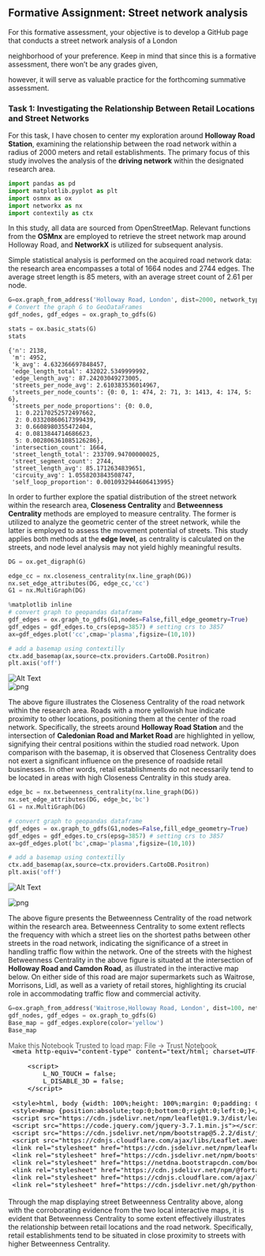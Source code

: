 Formative Assignment: Street network analysis
-------------------------------
For this formative assessment, your objective is to develop a GitHub page that conducts a street network analysis of a London

neighborhood of your preference. Keep in mind that since this is a formative assessment, there won’t be any grades given,

however, it will serve as valuable practice for the forthcoming summative assessment.

### Task 1: Investigating the Relationship Between Retail Locations and Street Networks

For this task, I have chosen to center my exploration around **Holloway Road Station**, examining the relationship between the road network within a radius of 2000 meters and retail establishments. The primary focus of this study involves the analysis of the **driving network** within the designated research area.


```python
import pandas as pd
import matplotlib.pyplot as plt
import osmnx as ox
import networkx as nx
import contextily as ctx
```

In this study, all data are sourced from OpenStreetMap. Relevant functions from the **OSMnx** are employed to retrieve the street network map around Holloway Road, and **NetworkX** is utilized for subsequent analysis.

Simple statistical analysis is performed on the acquired road network data: the research area encompasses a total of 1664 nodes and 2744 edges. The average street length is 85 meters, with an average street count of 2.61 per node.


```python
G=ox.graph_from_address('Holloway Road, London', dist=2000, network_type='drive')
# Convert the graph G to GeoDataFrames
gdf_nodes, gdf_edges = ox.graph_to_gdfs(G)

stats = ox.basic_stats(G)
stats
```




    {'n': 2138,
     'm': 4952,
     'k_avg': 4.632366697848457,
     'edge_length_total': 432022.5349999992,
     'edge_length_avg': 87.24203049273005,
     'streets_per_node_avg': 2.610383536014967,
     'streets_per_node_counts': {0: 0, 1: 474, 2: 71, 3: 1413, 4: 174, 5: 6},
     'streets_per_node_proportions': {0: 0.0,
      1: 0.22170252572497662,
      2: 0.03320860617399439,
      3: 0.6608980355472404,
      4: 0.0813844714686623,
      5: 0.002806361085126286},
     'intersection_count': 1664,
     'street_length_total': 233709.94700000025,
     'street_segment_count': 2744,
     'street_length_avg': 85.1712634839651,
     'circuity_avg': 1.0558203843508747,
     'self_loop_proportion': 0.0010932944606413995}



In order to further explore the spatial distribution of the street network within the research area, **Closeness Centrality** and **Betweenness Centrality** methods are employed to measure centrality. The former is utilized to analyze the geometric center of the street network, while the latter is employed to assess the movement potential of streets. This study applies both methods at the **edge level**, as centrality is calculated on the streets, and node level analysis may not yield highly meaningful results.


```python
DG = ox.get_digraph(G)

edge_cc = nx.closeness_centrality(nx.line_graph(DG))
nx.set_edge_attributes(DG, edge_cc,'cc')
G1 = nx.MultiGraph(DG)

%matplotlib inline
# convert graph to geopandas dataframe
gdf_edges = ox.graph_to_gdfs(G1,nodes=False,fill_edge_geometry=True)
gdf_edges = gdf_edges.to_crs(epsg=3857) # setting crs to 3857
ax=gdf_edges.plot('cc',cmap='plasma',figsize=(10,10))

# add a basemap using contextilly
ctx.add_basemap(ax,source=ctx.providers.CartoDB.Positron)
plt.axis('off')
```


![Alt Text](https://raw.githubusercontent.com/Xinyi1204/xinyi1204.github.io/master/closeness_centrality.png)   
![png](README_files/README_7_0.png)
    


The above figure illustrates the Closeness Centrality of the road network within the research area. Roads with a more yellowish hue indicate proximity to other locations, positioning them at the center of the road network. Specifically, the streets around **Holloway Road Station** and the intersection of **Caledonian Road and Market Road** are highlighted in yellow, signifying their central positions within the studied road network. 
Upon comparison with the basemap, it is observed that Closeness Centrality does not exert a significant influence on the presence of roadside retail businesses. In other words, retail establishments do not necessarily tend to be located in areas with high Closeness Centrality in this study area.


```python
edge_bc = nx.betweenness_centrality(nx.line_graph(DG))
nx.set_edge_attributes(DG, edge_bc,'bc')
G1 = nx.MultiGraph(DG)

# convert graph to geopandas dataframe
gdf_edges = ox.graph_to_gdfs(G1,nodes=False,fill_edge_geometry=True)
gdf_edges = gdf_edges.to_crs(epsg=3857) # setting crs to 3857
ax=gdf_edges.plot('bc',cmap='plasma',figsize=(10,10))

# add a basemap using contextilly
ctx.add_basemap(ax,source=ctx.providers.CartoDB.Positron)
plt.axis('off')
```

![Alt Text](https://raw.githubusercontent.com/Xinyi1204/xinyi1204.github.io/master/Betweenness_centrality.png)
    
![png](README_files/README_9_0.png)
    


The above figure presents the Betweenness Centrality of the road network within the research area. Betweenness Centrality to some extent reflects the frequency with which a street lies on the shortest paths between other streets in the road network, indicating the significance of a street in handling traffic flow within the network.
 One of the streets with the highest Betweenness Centrality in the above figure is situated at the intersection of **Holloway Road and Camdon Road**, as illustrated in the interactive map below. On either side of this road are major supermarkets such as Waitrose, Morrisons, Lidl, as well as a variety of retail stores, highlighting its crucial role in accommodating traffic flow and commercial activity.


```python
G=ox.graph_from_address('Waitrose,Holloway Road, London', dist=100, network_type='drive')
gdf_nodes, gdf_edges = ox.graph_to_gdfs(G)
Base_map = gdf_edges.explore(color='yellow')
Base_map
```




<div style="width:100%;"><div style="position:relative;width:100%;height:0;padding-bottom:60%;"><span style="color:#565656">Make this Notebook Trusted to load map: File -> Trust Notebook</span><iframe srcdoc="&lt;!DOCTYPE html&gt;
&lt;html&gt;
&lt;head&gt;

    &lt;meta http-equiv=&quot;content-type&quot; content=&quot;text/html; charset=UTF-8&quot; /&gt;

        &lt;script&gt;
            L_NO_TOUCH = false;
            L_DISABLE_3D = false;
        &lt;/script&gt;

    &lt;style&gt;html, body {width: 100%;height: 100%;margin: 0;padding: 0;}&lt;/style&gt;
    &lt;style&gt;#map {position:absolute;top:0;bottom:0;right:0;left:0;}&lt;/style&gt;
    &lt;script src=&quot;https://cdn.jsdelivr.net/npm/leaflet@1.9.3/dist/leaflet.js&quot;&gt;&lt;/script&gt;
    &lt;script src=&quot;https://code.jquery.com/jquery-3.7.1.min.js&quot;&gt;&lt;/script&gt;
    &lt;script src=&quot;https://cdn.jsdelivr.net/npm/bootstrap@5.2.2/dist/js/bootstrap.bundle.min.js&quot;&gt;&lt;/script&gt;
    &lt;script src=&quot;https://cdnjs.cloudflare.com/ajax/libs/Leaflet.awesome-markers/2.0.2/leaflet.awesome-markers.js&quot;&gt;&lt;/script&gt;
    &lt;link rel=&quot;stylesheet&quot; href=&quot;https://cdn.jsdelivr.net/npm/leaflet@1.9.3/dist/leaflet.css&quot;/&gt;
    &lt;link rel=&quot;stylesheet&quot; href=&quot;https://cdn.jsdelivr.net/npm/bootstrap@5.2.2/dist/css/bootstrap.min.css&quot;/&gt;
    &lt;link rel=&quot;stylesheet&quot; href=&quot;https://netdna.bootstrapcdn.com/bootstrap/3.0.0/css/bootstrap.min.css&quot;/&gt;
    &lt;link rel=&quot;stylesheet&quot; href=&quot;https://cdn.jsdelivr.net/npm/@fortawesome/fontawesome-free@6.2.0/css/all.min.css&quot;/&gt;
    &lt;link rel=&quot;stylesheet&quot; href=&quot;https://cdnjs.cloudflare.com/ajax/libs/Leaflet.awesome-markers/2.0.2/leaflet.awesome-markers.css&quot;/&gt;
    &lt;link rel=&quot;stylesheet&quot; href=&quot;https://cdn.jsdelivr.net/gh/python-visualization/folium/folium/templates/leaflet.awesome.rotate.min.css&quot;/&gt;

            &lt;meta name=&quot;viewport&quot; content=&quot;width=device-width,
                initial-scale=1.0, maximum-scale=1.0, user-scalable=no&quot; /&gt;
            &lt;style&gt;
                #map_b8fefb710e923681ffd0042adc660eaf {
                    position: relative;
                    width: 100.0%;
                    height: 100.0%;
                    left: 0.0%;
                    top: 0.0%;
                }
                .leaflet-container { font-size: 1rem; }
            &lt;/style&gt;


                    &lt;style&gt;
                        .foliumtooltip {

                        }
                       .foliumtooltip table{
                            margin: auto;
                        }
                        .foliumtooltip tr{
                            text-align: left;
                        }
                        .foliumtooltip th{
                            padding: 2px; padding-right: 8px;
                        }
                    &lt;/style&gt;

&lt;/head&gt;
&lt;body&gt;


            &lt;div class=&quot;folium-map&quot; id=&quot;map_b8fefb710e923681ffd0042adc660eaf&quot; &gt;&lt;/div&gt;

&lt;/body&gt;
&lt;script&gt;


            var map_b8fefb710e923681ffd0042adc660eaf = L.map(
                &quot;map_b8fefb710e923681ffd0042adc660eaf&quot;,
                {
                    center: [51.556040800000005, -0.1166365],
                    crs: L.CRS.EPSG3857,
                    zoom: 10,
                    zoomControl: true,
                    preferCanvas: false,
                }
            );
            L.control.scale().addTo(map_b8fefb710e923681ffd0042adc660eaf);





            var tile_layer_6e6c8bf3bc0012c53f9cf36ff4972e35 = L.tileLayer(
                &quot;https://tile.openstreetmap.org/{z}/{x}/{y}.png&quot;,
                {&quot;attribution&quot;: &quot;\u0026copy; \u003ca href=\&quot;https://www.openstreetmap.org/copyright\&quot;\u003eOpenStreetMap\u003c/a\u003e contributors&quot;, &quot;detectRetina&quot;: false, &quot;maxNativeZoom&quot;: 19, &quot;maxZoom&quot;: 19, &quot;minZoom&quot;: 0, &quot;noWrap&quot;: false, &quot;opacity&quot;: 1, &quot;subdomains&quot;: &quot;abc&quot;, &quot;tms&quot;: false}
            );


            tile_layer_6e6c8bf3bc0012c53f9cf36ff4972e35.addTo(map_b8fefb710e923681ffd0042adc660eaf);


            map_b8fefb710e923681ffd0042adc660eaf.fitBounds(
                [[51.555294, -0.1176892], [51.5567876, -0.1155838]],
                {}
            );


        function geo_json_f1aa0cb260d883e636e0d1c3ec6f8011_styler(feature) {
            switch(feature.id) {
                default:
                    return {&quot;color&quot;: &quot;yellow&quot;, &quot;fillColor&quot;: &quot;yellow&quot;, &quot;fillOpacity&quot;: 0.5, &quot;weight&quot;: 2};
            }
        }
        function geo_json_f1aa0cb260d883e636e0d1c3ec6f8011_highlighter(feature) {
            switch(feature.id) {
                default:
                    return {&quot;fillOpacity&quot;: 0.75};
            }
        }
        function geo_json_f1aa0cb260d883e636e0d1c3ec6f8011_pointToLayer(feature, latlng) {
            var opts = {&quot;bubblingMouseEvents&quot;: true, &quot;color&quot;: &quot;#3388ff&quot;, &quot;dashArray&quot;: null, &quot;dashOffset&quot;: null, &quot;fill&quot;: true, &quot;fillColor&quot;: &quot;#3388ff&quot;, &quot;fillOpacity&quot;: 0.2, &quot;fillRule&quot;: &quot;evenodd&quot;, &quot;lineCap&quot;: &quot;round&quot;, &quot;lineJoin&quot;: &quot;round&quot;, &quot;opacity&quot;: 1.0, &quot;radius&quot;: 2, &quot;stroke&quot;: true, &quot;weight&quot;: 3};

            let style = geo_json_f1aa0cb260d883e636e0d1c3ec6f8011_styler(feature)
            Object.assign(opts, style)

            return new L.CircleMarker(latlng, opts)
        }

        function geo_json_f1aa0cb260d883e636e0d1c3ec6f8011_onEachFeature(feature, layer) {
            layer.on({
                mouseout: function(e) {
                    if(typeof e.target.setStyle === &quot;function&quot;){
                        geo_json_f1aa0cb260d883e636e0d1c3ec6f8011.resetStyle(e.target);
                    }
                },
                mouseover: function(e) {
                    if(typeof e.target.setStyle === &quot;function&quot;){
                        const highlightStyle = geo_json_f1aa0cb260d883e636e0d1c3ec6f8011_highlighter(e.target.feature)
                        e.target.setStyle(highlightStyle);
                    }
                },
            });
        };
        var geo_json_f1aa0cb260d883e636e0d1c3ec6f8011 = L.geoJson(null, {
                onEachFeature: geo_json_f1aa0cb260d883e636e0d1c3ec6f8011_onEachFeature,

                style: geo_json_f1aa0cb260d883e636e0d1c3ec6f8011_styler,
                pointToLayer: geo_json_f1aa0cb260d883e636e0d1c3ec6f8011_pointToLayer,
        });

        function geo_json_f1aa0cb260d883e636e0d1c3ec6f8011_add (data) {
            geo_json_f1aa0cb260d883e636e0d1c3ec6f8011
                .addData(data);
        }
            geo_json_f1aa0cb260d883e636e0d1c3ec6f8011_add({&quot;bbox&quot;: [-0.1176892, 51.555294, -0.1155838, 51.5567876], &quot;features&quot;: [{&quot;bbox&quot;: [-0.1169698, 51.5561177, -0.1155838, 51.5567876], &quot;geometry&quot;: {&quot;coordinates&quot;: [[-0.1155838, 51.5567876], [-0.1156851, 51.5567396], [-0.1157457, 51.556707], [-0.1159332, 51.5566062], [-0.1162782, 51.5564188], [-0.1164328, 51.5563374], [-0.116613, 51.5562438], [-0.1166398, 51.5562311], [-0.1167111, 51.5562005], [-0.1167209, 51.5561951], [-0.1167554, 51.5561766], [-0.1168326, 51.5561465], [-0.1169698, 51.5561177]], &quot;type&quot;: &quot;LineString&quot;}, &quot;id&quot;: &quot;(199542, 199545, 0)&quot;, &quot;properties&quot;: {&quot;__folium_color&quot;: &quot;yellow&quot;, &quot;highway&quot;: &quot;trunk&quot;, &quot;lanes&quot;: [&quot;1&quot;, &quot;3&quot;], &quot;length&quot;: 122.08, &quot;maxspeed&quot;: &quot;20 mph&quot;, &quot;name&quot;: &quot;Tollington Road&quot;, &quot;oneway&quot;: true, &quot;osmid&quot;: [1128361268, 246017141, 1130517558, 1130517560, 1130517561, 1130517562, 1128360287], &quot;ref&quot;: &quot;A503&quot;, &quot;reversed&quot;: false}, &quot;type&quot;: &quot;Feature&quot;}, {&quot;bbox&quot;: [-0.1170951, 51.5561177, -0.1169698, 51.5562008], &quot;geometry&quot;: {&quot;coordinates&quot;: [[-0.1169698, 51.5561177], [-0.1170951, 51.5562008]], &quot;type&quot;: &quot;LineString&quot;}, &quot;id&quot;: &quot;(199545, 2204174075, 0)&quot;, &quot;properties&quot;: {&quot;__folium_color&quot;: &quot;yellow&quot;, &quot;highway&quot;: &quot;trunk&quot;, &quot;lanes&quot;: &quot;2&quot;, &quot;length&quot;: 12.666, &quot;maxspeed&quot;: &quot;20 mph&quot;, &quot;name&quot;: &quot;Holloway Road&quot;, &quot;oneway&quot;: false, &quot;osmid&quot;: 39188791, &quot;ref&quot;: &quot;A1&quot;, &quot;reversed&quot;: false}, &quot;type&quot;: &quot;Feature&quot;}, {&quot;bbox&quot;: [-0.1176892, 51.5559058, -0.1169698, 51.5561177], &quot;geometry&quot;: {&quot;coordinates&quot;: [[-0.1169698, 51.5561177], [-0.1171975, 51.5560737], [-0.1173207, 51.556042], [-0.1174381, 51.5560049], [-0.1176892, 51.5559058]], &quot;type&quot;: &quot;LineString&quot;}, &quot;id&quot;: &quot;(199545, 9694225, 0)&quot;, &quot;properties&quot;: {&quot;__folium_color&quot;: &quot;yellow&quot;, &quot;highway&quot;: &quot;trunk&quot;, &quot;lanes&quot;: [&quot;2&quot;, &quot;3&quot;], &quot;length&quot;: 55.370000000000005, &quot;maxspeed&quot;: &quot;20 mph&quot;, &quot;name&quot;: &quot;Camden Road&quot;, &quot;oneway&quot;: true, &quot;osmid&quot;: [1128360288, 1064384196, 39188797], &quot;ref&quot;: &quot;A503&quot;, &quot;reversed&quot;: false}, &quot;type&quot;: &quot;Feature&quot;}, {&quot;bbox&quot;: [-0.1169698, 51.555294, -0.115708, 51.5561177], &quot;geometry&quot;: {&quot;coordinates&quot;: [[-0.1169698, 51.5561177], [-0.1167752, 51.5560516], [-0.1167171, 51.5560167], [-0.1166821, 51.5559976], [-0.1164021, 51.5557854], [-0.1159536, 51.555465], [-0.115708, 51.555294]], &quot;type&quot;: &quot;LineString&quot;}, &quot;id&quot;: &quot;(199545, 279651360, 0)&quot;, &quot;properties&quot;: {&quot;__folium_color&quot;: &quot;yellow&quot;, &quot;highway&quot;: &quot;trunk&quot;, &quot;lanes&quot;: &quot;2&quot;, &quot;length&quot;: 127.379, &quot;maxspeed&quot;: &quot;20 mph&quot;, &quot;name&quot;: &quot;Holloway Road&quot;, &quot;oneway&quot;: true, &quot;osmid&quot;: 47009458, &quot;ref&quot;: &quot;A1&quot;, &quot;reversed&quot;: false}, &quot;type&quot;: &quot;Feature&quot;}, {&quot;bbox&quot;: [-0.1170951, 51.5561177, -0.1169698, 51.5562008], &quot;geometry&quot;: {&quot;coordinates&quot;: [[-0.1170951, 51.5562008], [-0.1169698, 51.5561177]], &quot;type&quot;: &quot;LineString&quot;}, &quot;id&quot;: &quot;(2204174075, 199545, 0)&quot;, &quot;properties&quot;: {&quot;__folium_color&quot;: &quot;yellow&quot;, &quot;highway&quot;: &quot;trunk&quot;, &quot;lanes&quot;: &quot;2&quot;, &quot;length&quot;: 12.666, &quot;maxspeed&quot;: &quot;20 mph&quot;, &quot;name&quot;: &quot;Holloway Road&quot;, &quot;oneway&quot;: false, &quot;osmid&quot;: 39188791, &quot;ref&quot;: &quot;A1&quot;, &quot;reversed&quot;: true}, &quot;type&quot;: &quot;Feature&quot;}], &quot;type&quot;: &quot;FeatureCollection&quot;});



    geo_json_f1aa0cb260d883e636e0d1c3ec6f8011.bindTooltip(
    function(layer){
    let div = L.DomUtil.create(&#x27;div&#x27;);

    let handleObject = feature=&gt;typeof(feature)==&#x27;object&#x27; ? JSON.stringify(feature) : feature;
    let fields = [&quot;osmid&quot;, &quot;oneway&quot;, &quot;lanes&quot;, &quot;ref&quot;, &quot;name&quot;, &quot;highway&quot;, &quot;maxspeed&quot;, &quot;reversed&quot;, &quot;length&quot;];
    let aliases = [&quot;osmid&quot;, &quot;oneway&quot;, &quot;lanes&quot;, &quot;ref&quot;, &quot;name&quot;, &quot;highway&quot;, &quot;maxspeed&quot;, &quot;reversed&quot;, &quot;length&quot;];
    let table = &#x27;&lt;table&gt;&#x27; +
        String(
        fields.map(
        (v,i)=&gt;
        `&lt;tr&gt;
            &lt;th&gt;${aliases[i]}&lt;/th&gt;

            &lt;td&gt;${handleObject(layer.feature.properties[v])}&lt;/td&gt;
        &lt;/tr&gt;`).join(&#x27;&#x27;))
    +&#x27;&lt;/table&gt;&#x27;;
    div.innerHTML=table;

    return div
    }
    ,{&quot;className&quot;: &quot;foliumtooltip&quot;, &quot;sticky&quot;: true});


            geo_json_f1aa0cb260d883e636e0d1c3ec6f8011.addTo(map_b8fefb710e923681ffd0042adc660eaf);

&lt;/script&gt;
&lt;/html&gt;" style="position:absolute;width:100%;height:100%;left:0;top:0;border:none !important;" allowfullscreen webkitallowfullscreen mozallowfullscreen></iframe></div></div>



Another street exhibiting exceptionally high Betweenness Centrality is located near the three-way intersection of **Highbury Corner, Canonbury Road, and St. Paul's Road**. The interactive map below illustrates that this street is flanked by a series of food-related retail stores and small to medium-sized supermarkets.


```python
G=ox.graph_from_address('Highbury Island, London', dist=100, network_type='drive')
gdf_nodes, gdf_edges = ox.graph_to_gdfs(G)
Base_map = gdf_edges.explore(color='yellow')
Base_map
```




<div style="width:100%;"><div style="position:relative;width:100%;height:0;padding-bottom:60%;"><span style="color:#565656">Make this Notebook Trusted to load map: File -> Trust Notebook</span><iframe srcdoc="&lt;!DOCTYPE html&gt;
&lt;html&gt;
&lt;head&gt;

    &lt;meta http-equiv=&quot;content-type&quot; content=&quot;text/html; charset=UTF-8&quot; /&gt;

        &lt;script&gt;
            L_NO_TOUCH = false;
            L_DISABLE_3D = false;
        &lt;/script&gt;

    &lt;style&gt;html, body {width: 100%;height: 100%;margin: 0;padding: 0;}&lt;/style&gt;
    &lt;style&gt;#map {position:absolute;top:0;bottom:0;right:0;left:0;}&lt;/style&gt;
    &lt;script src=&quot;https://cdn.jsdelivr.net/npm/leaflet@1.9.3/dist/leaflet.js&quot;&gt;&lt;/script&gt;
    &lt;script src=&quot;https://code.jquery.com/jquery-3.7.1.min.js&quot;&gt;&lt;/script&gt;
    &lt;script src=&quot;https://cdn.jsdelivr.net/npm/bootstrap@5.2.2/dist/js/bootstrap.bundle.min.js&quot;&gt;&lt;/script&gt;
    &lt;script src=&quot;https://cdnjs.cloudflare.com/ajax/libs/Leaflet.awesome-markers/2.0.2/leaflet.awesome-markers.js&quot;&gt;&lt;/script&gt;
    &lt;link rel=&quot;stylesheet&quot; href=&quot;https://cdn.jsdelivr.net/npm/leaflet@1.9.3/dist/leaflet.css&quot;/&gt;
    &lt;link rel=&quot;stylesheet&quot; href=&quot;https://cdn.jsdelivr.net/npm/bootstrap@5.2.2/dist/css/bootstrap.min.css&quot;/&gt;
    &lt;link rel=&quot;stylesheet&quot; href=&quot;https://netdna.bootstrapcdn.com/bootstrap/3.0.0/css/bootstrap.min.css&quot;/&gt;
    &lt;link rel=&quot;stylesheet&quot; href=&quot;https://cdn.jsdelivr.net/npm/@fortawesome/fontawesome-free@6.2.0/css/all.min.css&quot;/&gt;
    &lt;link rel=&quot;stylesheet&quot; href=&quot;https://cdnjs.cloudflare.com/ajax/libs/Leaflet.awesome-markers/2.0.2/leaflet.awesome-markers.css&quot;/&gt;
    &lt;link rel=&quot;stylesheet&quot; href=&quot;https://cdn.jsdelivr.net/gh/python-visualization/folium/folium/templates/leaflet.awesome.rotate.min.css&quot;/&gt;

            &lt;meta name=&quot;viewport&quot; content=&quot;width=device-width,
                initial-scale=1.0, maximum-scale=1.0, user-scalable=no&quot; /&gt;
            &lt;style&gt;
                #map_de53e3ae203808cdc89070f967684ddf {
                    position: relative;
                    width: 100.0%;
                    height: 100.0%;
                    left: 0.0%;
                    top: 0.0%;
                }
                .leaflet-container { font-size: 1rem; }
            &lt;/style&gt;


                    &lt;style&gt;
                        .foliumtooltip {

                        }
                       .foliumtooltip table{
                            margin: auto;
                        }
                        .foliumtooltip tr{
                            text-align: left;
                        }
                        .foliumtooltip th{
                            padding: 2px; padding-right: 8px;
                        }
                    &lt;/style&gt;

&lt;/head&gt;
&lt;body&gt;


            &lt;div class=&quot;folium-map&quot; id=&quot;map_de53e3ae203808cdc89070f967684ddf&quot; &gt;&lt;/div&gt;

&lt;/body&gt;
&lt;script&gt;


            var map_de53e3ae203808cdc89070f967684ddf = L.map(
                &quot;map_de53e3ae203808cdc89070f967684ddf&quot;,
                {
                    center: [51.545639800000004, -0.10223189999999999],
                    crs: L.CRS.EPSG3857,
                    zoom: 10,
                    zoomControl: true,
                    preferCanvas: false,
                }
            );
            L.control.scale().addTo(map_de53e3ae203808cdc89070f967684ddf);





            var tile_layer_b76a3b39ad579be2d4bb2f96c32588c4 = L.tileLayer(
                &quot;https://tile.openstreetmap.org/{z}/{x}/{y}.png&quot;,
                {&quot;attribution&quot;: &quot;\u0026copy; \u003ca href=\&quot;https://www.openstreetmap.org/copyright\&quot;\u003eOpenStreetMap\u003c/a\u003e contributors&quot;, &quot;detectRetina&quot;: false, &quot;maxNativeZoom&quot;: 19, &quot;maxZoom&quot;: 19, &quot;minZoom&quot;: 0, &quot;noWrap&quot;: false, &quot;opacity&quot;: 1, &quot;subdomains&quot;: &quot;abc&quot;, &quot;tms&quot;: false}
            );


            tile_layer_b76a3b39ad579be2d4bb2f96c32588c4.addTo(map_de53e3ae203808cdc89070f967684ddf);


            map_de53e3ae203808cdc89070f967684ddf.fitBounds(
                [[51.5451497, -0.1025251], [51.5461299, -0.1019387]],
                {}
            );


        function geo_json_c3baf7476b0055375c8f195a682a55de_styler(feature) {
            switch(feature.id) {
                default:
                    return {&quot;color&quot;: &quot;yellow&quot;, &quot;fillColor&quot;: &quot;yellow&quot;, &quot;fillOpacity&quot;: 0.5, &quot;weight&quot;: 2};
            }
        }
        function geo_json_c3baf7476b0055375c8f195a682a55de_highlighter(feature) {
            switch(feature.id) {
                default:
                    return {&quot;fillOpacity&quot;: 0.75};
            }
        }
        function geo_json_c3baf7476b0055375c8f195a682a55de_pointToLayer(feature, latlng) {
            var opts = {&quot;bubblingMouseEvents&quot;: true, &quot;color&quot;: &quot;#3388ff&quot;, &quot;dashArray&quot;: null, &quot;dashOffset&quot;: null, &quot;fill&quot;: true, &quot;fillColor&quot;: &quot;#3388ff&quot;, &quot;fillOpacity&quot;: 0.2, &quot;fillRule&quot;: &quot;evenodd&quot;, &quot;lineCap&quot;: &quot;round&quot;, &quot;lineJoin&quot;: &quot;round&quot;, &quot;opacity&quot;: 1.0, &quot;radius&quot;: 2, &quot;stroke&quot;: true, &quot;weight&quot;: 3};

            let style = geo_json_c3baf7476b0055375c8f195a682a55de_styler(feature)
            Object.assign(opts, style)

            return new L.CircleMarker(latlng, opts)
        }

        function geo_json_c3baf7476b0055375c8f195a682a55de_onEachFeature(feature, layer) {
            layer.on({
                mouseout: function(e) {
                    if(typeof e.target.setStyle === &quot;function&quot;){
                        geo_json_c3baf7476b0055375c8f195a682a55de.resetStyle(e.target);
                    }
                },
                mouseover: function(e) {
                    if(typeof e.target.setStyle === &quot;function&quot;){
                        const highlightStyle = geo_json_c3baf7476b0055375c8f195a682a55de_highlighter(e.target.feature)
                        e.target.setStyle(highlightStyle);
                    }
                },
            });
        };
        var geo_json_c3baf7476b0055375c8f195a682a55de = L.geoJson(null, {
                onEachFeature: geo_json_c3baf7476b0055375c8f195a682a55de_onEachFeature,

                style: geo_json_c3baf7476b0055375c8f195a682a55de_styler,
                pointToLayer: geo_json_c3baf7476b0055375c8f195a682a55de_pointToLayer,
        });

        function geo_json_c3baf7476b0055375c8f195a682a55de_add (data) {
            geo_json_c3baf7476b0055375c8f195a682a55de
                .addData(data);
        }
            geo_json_c3baf7476b0055375c8f195a682a55de_add({&quot;bbox&quot;: [-0.1025251, 51.5451497, -0.1019387, 51.5461299], &quot;features&quot;: [{&quot;bbox&quot;: [-0.1025251, 51.5461077, -0.1024788, 51.5461077], &quot;geometry&quot;: {&quot;coordinates&quot;: [[-0.1025251, 51.5461077], [-0.1024788, 51.5461077]], &quot;type&quot;: &quot;LineString&quot;}, &quot;id&quot;: &quot;(221736, 9503835778, 0)&quot;, &quot;properties&quot;: {&quot;__folium_color&quot;: &quot;yellow&quot;, &quot;highway&quot;: &quot;trunk&quot;, &quot;lanes&quot;: &quot;1&quot;, &quot;length&quot;: 3.202, &quot;maxspeed&quot;: &quot;20 mph&quot;, &quot;name&quot;: &quot;Highbury Corner&quot;, &quot;oneway&quot;: true, &quot;osmid&quot;: 1031053440, &quot;ref&quot;: &quot;A1&quot;, &quot;reversed&quot;: false}, &quot;type&quot;: &quot;Feature&quot;}, {&quot;bbox&quot;: [-0.1022056, 51.5451497, -0.1019387, 51.5455763], &quot;geometry&quot;: {&quot;coordinates&quot;: [[-0.1022056, 51.5455763], [-0.1021366, 51.5454557], [-0.1021137, 51.5454163], [-0.1020826, 51.5453716], [-0.1020102, 51.5452467], [-0.1019968, 51.5452253], [-0.1019907, 51.5452138], [-0.101967, 51.5451818], [-0.1019387, 51.5451497]], &quot;type&quot;: &quot;LineString&quot;}, &quot;id&quot;: &quot;(6384726979, 8974355097, 0)&quot;, &quot;properties&quot;: {&quot;__folium_color&quot;: &quot;yellow&quot;, &quot;highway&quot;: &quot;primary&quot;, &quot;lanes&quot;: &quot;2&quot;, &quot;length&quot;: 50.961, &quot;maxspeed&quot;: &quot;20 mph&quot;, &quot;name&quot;: &quot;Canonbury Road&quot;, &quot;oneway&quot;: false, &quot;osmid&quot;: [18017473, 686204225, 686188420, 685541830, 228479564, 686188432], &quot;ref&quot;: &quot;A1200&quot;, &quot;reversed&quot;: false}, &quot;type&quot;: &quot;Feature&quot;}, {&quot;bbox&quot;: [-0.1022471, 51.5455763, -0.1022056, 51.5458995], &quot;geometry&quot;: {&quot;coordinates&quot;: [[-0.1022056, 51.5455763], [-0.1022133, 51.5456026], [-0.1022233, 51.5456392], [-0.1022307, 51.5456758], [-0.1022377, 51.5457336], [-0.1022471, 51.5458995]], &quot;type&quot;: &quot;LineString&quot;}, &quot;id&quot;: &quot;(6384726979, 6422173271, 0)&quot;, &quot;properties&quot;: {&quot;__folium_color&quot;: &quot;yellow&quot;, &quot;highway&quot;: &quot;trunk&quot;, &quot;lanes&quot;: &quot;4&quot;, &quot;length&quot;: 36.107, &quot;maxspeed&quot;: &quot;20 mph&quot;, &quot;name&quot;: &quot;Highbury Corner&quot;, &quot;oneway&quot;: false, &quot;osmid&quot;: [43585216, 969804220], &quot;ref&quot;: &quot;A1&quot;, &quot;reversed&quot;: true}, &quot;type&quot;: &quot;Feature&quot;}, {&quot;bbox&quot;: [-0.1022887, 51.5460572, -0.1022214, 51.5460609], &quot;geometry&quot;: {&quot;coordinates&quot;: [[-0.1022887, 51.5460609], [-0.1022214, 51.5460572]], &quot;type&quot;: &quot;LineString&quot;}, &quot;id&quot;: &quot;(6384753132, 9503835780, 0)&quot;, &quot;properties&quot;: {&quot;__folium_color&quot;: &quot;yellow&quot;, &quot;highway&quot;: &quot;trunk&quot;, &quot;lanes&quot;: &quot;1&quot;, &quot;length&quot;: 4.672, &quot;maxspeed&quot;: &quot;20 mph&quot;, &quot;name&quot;: &quot;Highbury Corner&quot;, &quot;oneway&quot;: false, &quot;osmid&quot;: 685336980, &quot;ref&quot;: &quot;A1&quot;, &quot;reversed&quot;: false}, &quot;type&quot;: &quot;Feature&quot;}, {&quot;bbox&quot;: [-0.1024021, 51.5460393, -0.1022887, 51.5460609], &quot;geometry&quot;: {&quot;coordinates&quot;: [[-0.1022887, 51.5460609], [-0.1024021, 51.5460393]], &quot;type&quot;: &quot;LineString&quot;}, &quot;id&quot;: &quot;(6384753132, 6422173274, 0)&quot;, &quot;properties&quot;: {&quot;__folium_color&quot;: &quot;yellow&quot;, &quot;highway&quot;: &quot;trunk_link&quot;, &quot;lanes&quot;: &quot;1&quot;, &quot;length&quot;: 8.201, &quot;maxspeed&quot;: &quot;20 mph&quot;, &quot;name&quot;: &quot;Highbury Corner&quot;, &quot;oneway&quot;: true, &quot;osmid&quot;: 1031053442, &quot;ref&quot;: null, &quot;reversed&quot;: false}, &quot;type&quot;: &quot;Feature&quot;}, {&quot;bbox&quot;: [-0.1022214, 51.5460572, -0.1021217, 51.5461176], &quot;geometry&quot;: {&quot;coordinates&quot;: [[-0.1021217, 51.5461176], [-0.1021446, 51.5461061], [-0.1021749, 51.5460868], [-0.1022214, 51.5460572]], &quot;type&quot;: &quot;LineString&quot;}, &quot;id&quot;: &quot;(6384755933, 9503835780, 0)&quot;, &quot;properties&quot;: {&quot;__folium_color&quot;: &quot;yellow&quot;, &quot;highway&quot;: &quot;primary&quot;, &quot;lanes&quot;: &quot;2&quot;, &quot;length&quot;: 9.635000000000002, &quot;maxspeed&quot;: &quot;20 mph&quot;, &quot;name&quot;: &quot;St. Paul\u0027s Road&quot;, &quot;oneway&quot;: false, &quot;osmid&quot;: 194329112, &quot;ref&quot;: &quot;A1199&quot;, &quot;reversed&quot;: true}, &quot;type&quot;: &quot;Feature&quot;}, {&quot;bbox&quot;: [-0.1022471, 51.5458995, -0.1022214, 51.5460572], &quot;geometry&quot;: {&quot;coordinates&quot;: [[-0.1022471, 51.5458995], [-0.1022293, 51.5459814], [-0.1022237, 51.5460377], [-0.1022214, 51.5460572]], &quot;type&quot;: &quot;LineString&quot;}, &quot;id&quot;: &quot;(6422173271, 9503835780, 0)&quot;, &quot;properties&quot;: {&quot;__folium_color&quot;: &quot;yellow&quot;, &quot;highway&quot;: &quot;trunk&quot;, &quot;lanes&quot;: &quot;3&quot;, &quot;length&quot;: 17.636, &quot;maxspeed&quot;: &quot;20 mph&quot;, &quot;name&quot;: &quot;Highbury Corner&quot;, &quot;oneway&quot;: false, &quot;osmid&quot;: 685336983, &quot;ref&quot;: &quot;A1&quot;, &quot;reversed&quot;: true}, &quot;type&quot;: &quot;Feature&quot;}, {&quot;bbox&quot;: [-0.1024021, 51.5458995, -0.1022471, 51.5460393], &quot;geometry&quot;: {&quot;coordinates&quot;: [[-0.1022471, 51.5458995], [-0.102267, 51.5459136], [-0.1022972, 51.5459544], [-0.1023232, 51.545979], [-0.102354, 51.546006], [-0.1024021, 51.5460393]], &quot;type&quot;: &quot;LineString&quot;}, &quot;id&quot;: &quot;(6422173271, 6422173274, 0)&quot;, &quot;properties&quot;: {&quot;__folium_color&quot;: &quot;yellow&quot;, &quot;highway&quot;: &quot;trunk&quot;, &quot;lanes&quot;: &quot;1&quot;, &quot;length&quot;: 19.011, &quot;maxspeed&quot;: &quot;20 mph&quot;, &quot;name&quot;: &quot;Highbury Corner&quot;, &quot;oneway&quot;: true, &quot;osmid&quot;: 685336984, &quot;ref&quot;: &quot;A1&quot;, &quot;reversed&quot;: false}, &quot;type&quot;: &quot;Feature&quot;}, {&quot;bbox&quot;: [-0.1022471, 51.5455763, -0.1022056, 51.5458995], &quot;geometry&quot;: {&quot;coordinates&quot;: [[-0.1022471, 51.5458995], [-0.1022377, 51.5457336], [-0.1022307, 51.5456758], [-0.1022233, 51.5456392], [-0.1022133, 51.5456026], [-0.1022056, 51.5455763]], &quot;type&quot;: &quot;LineString&quot;}, &quot;id&quot;: &quot;(6422173271, 6384726979, 0)&quot;, &quot;properties&quot;: {&quot;__folium_color&quot;: &quot;yellow&quot;, &quot;highway&quot;: &quot;trunk&quot;, &quot;lanes&quot;: &quot;4&quot;, &quot;length&quot;: 36.107, &quot;maxspeed&quot;: &quot;20 mph&quot;, &quot;name&quot;: &quot;Highbury Corner&quot;, &quot;oneway&quot;: false, &quot;osmid&quot;: [43585216, 969804220], &quot;ref&quot;: &quot;A1&quot;, &quot;reversed&quot;: false}, &quot;type&quot;: &quot;Feature&quot;}, {&quot;bbox&quot;: [-0.1025251, 51.5460393, -0.1024021, 51.5461077], &quot;geometry&quot;: {&quot;coordinates&quot;: [[-0.1024021, 51.5460393], [-0.1024529, 51.5460465], [-0.1025251, 51.5461077]], &quot;type&quot;: &quot;LineString&quot;}, &quot;id&quot;: &quot;(6422173274, 221736, 0)&quot;, &quot;properties&quot;: {&quot;__folium_color&quot;: &quot;yellow&quot;, &quot;highway&quot;: &quot;trunk&quot;, &quot;lanes&quot;: &quot;1&quot;, &quot;length&quot;: 12.043, &quot;maxspeed&quot;: &quot;20 mph&quot;, &quot;name&quot;: &quot;Highbury Corner&quot;, &quot;oneway&quot;: true, &quot;osmid&quot;: 43585214, &quot;ref&quot;: &quot;A1&quot;, &quot;reversed&quot;: false}, &quot;type&quot;: &quot;Feature&quot;}, {&quot;bbox&quot;: [-0.1022056, 51.5451497, -0.1019387, 51.5455763], &quot;geometry&quot;: {&quot;coordinates&quot;: [[-0.1019387, 51.5451497], [-0.101967, 51.5451818], [-0.1019907, 51.5452138], [-0.1019968, 51.5452253], [-0.1020102, 51.5452467], [-0.1020826, 51.5453716], [-0.1021137, 51.5454163], [-0.1021366, 51.5454557], [-0.1022056, 51.5455763]], &quot;type&quot;: &quot;LineString&quot;}, &quot;id&quot;: &quot;(8974355097, 6384726979, 0)&quot;, &quot;properties&quot;: {&quot;__folium_color&quot;: &quot;yellow&quot;, &quot;highway&quot;: &quot;primary&quot;, &quot;lanes&quot;: &quot;2&quot;, &quot;length&quot;: 50.961000000000006, &quot;maxspeed&quot;: &quot;20 mph&quot;, &quot;name&quot;: &quot;Canonbury Road&quot;, &quot;oneway&quot;: false, &quot;osmid&quot;: [686204225, 18017473, 686188420, 685541830, 228479564, 686188432], &quot;ref&quot;: &quot;A1200&quot;, &quot;reversed&quot;: true}, &quot;type&quot;: &quot;Feature&quot;}, {&quot;bbox&quot;: [-0.1024788, 51.5461077, -0.1021217, 51.5461299], &quot;geometry&quot;: {&quot;coordinates&quot;: [[-0.1024788, 51.5461077], [-0.1024126, 51.5461299], [-0.1023667, 51.5461288], [-0.1022434, 51.5461267], [-0.1022047, 51.5461267], [-0.1021217, 51.5461176]], &quot;type&quot;: &quot;LineString&quot;}, &quot;id&quot;: &quot;(9503835778, 6384755933, 0)&quot;, &quot;properties&quot;: {&quot;__folium_color&quot;: &quot;yellow&quot;, &quot;highway&quot;: &quot;trunk_link&quot;, &quot;lanes&quot;: &quot;1&quot;, &quot;length&quot;: 25.41, &quot;maxspeed&quot;: &quot;20 mph&quot;, &quot;name&quot;: &quot;Highbury Corner&quot;, &quot;oneway&quot;: true, &quot;osmid&quot;: [1031053441, 2418014], &quot;ref&quot;: &quot;A1199&quot;, &quot;reversed&quot;: false}, &quot;type&quot;: &quot;Feature&quot;}, {&quot;bbox&quot;: [-0.1024788, 51.5460609, -0.1022887, 51.5461077], &quot;geometry&quot;: {&quot;coordinates&quot;: [[-0.1024788, 51.5461077], [-0.1024094, 51.546093], [-0.10238, 51.5460869], [-0.1023319, 51.5460801], [-0.1022887, 51.5460609]], &quot;type&quot;: &quot;LineString&quot;}, &quot;id&quot;: &quot;(9503835778, 6384753132, 0)&quot;, &quot;properties&quot;: {&quot;__folium_color&quot;: &quot;yellow&quot;, &quot;highway&quot;: &quot;trunk&quot;, &quot;lanes&quot;: &quot;1&quot;, &quot;length&quot;: 14.296000000000001, &quot;maxspeed&quot;: &quot;20 mph&quot;, &quot;name&quot;: &quot;Highbury Corner&quot;, &quot;oneway&quot;: true, &quot;osmid&quot;: 1028658849, &quot;ref&quot;: &quot;A1&quot;, &quot;reversed&quot;: false}, &quot;type&quot;: &quot;Feature&quot;}, {&quot;bbox&quot;: [-0.1022887, 51.5460572, -0.1022214, 51.5460609], &quot;geometry&quot;: {&quot;coordinates&quot;: [[-0.1022214, 51.5460572], [-0.1022887, 51.5460609]], &quot;type&quot;: &quot;LineString&quot;}, &quot;id&quot;: &quot;(9503835780, 6384753132, 0)&quot;, &quot;properties&quot;: {&quot;__folium_color&quot;: &quot;yellow&quot;, &quot;highway&quot;: &quot;trunk&quot;, &quot;lanes&quot;: &quot;1&quot;, &quot;length&quot;: 4.672, &quot;maxspeed&quot;: &quot;20 mph&quot;, &quot;name&quot;: &quot;Highbury Corner&quot;, &quot;oneway&quot;: false, &quot;osmid&quot;: 685336980, &quot;ref&quot;: &quot;A1&quot;, &quot;reversed&quot;: true}, &quot;type&quot;: &quot;Feature&quot;}, {&quot;bbox&quot;: [-0.1022214, 51.5460572, -0.1021217, 51.5461176], &quot;geometry&quot;: {&quot;coordinates&quot;: [[-0.1022214, 51.5460572], [-0.1021749, 51.5460868], [-0.1021446, 51.5461061], [-0.1021217, 51.5461176]], &quot;type&quot;: &quot;LineString&quot;}, &quot;id&quot;: &quot;(9503835780, 6384755933, 0)&quot;, &quot;properties&quot;: {&quot;__folium_color&quot;: &quot;yellow&quot;, &quot;highway&quot;: &quot;primary&quot;, &quot;lanes&quot;: &quot;2&quot;, &quot;length&quot;: 9.635, &quot;maxspeed&quot;: &quot;20 mph&quot;, &quot;name&quot;: &quot;St. Paul\u0027s Road&quot;, &quot;oneway&quot;: false, &quot;osmid&quot;: 194329112, &quot;ref&quot;: &quot;A1199&quot;, &quot;reversed&quot;: false}, &quot;type&quot;: &quot;Feature&quot;}, {&quot;bbox&quot;: [-0.1022471, 51.5458995, -0.1022214, 51.5460572], &quot;geometry&quot;: {&quot;coordinates&quot;: [[-0.1022214, 51.5460572], [-0.1022237, 51.5460377], [-0.1022293, 51.5459814], [-0.1022471, 51.5458995]], &quot;type&quot;: &quot;LineString&quot;}, &quot;id&quot;: &quot;(9503835780, 6422173271, 0)&quot;, &quot;properties&quot;: {&quot;__folium_color&quot;: &quot;yellow&quot;, &quot;highway&quot;: &quot;trunk&quot;, &quot;lanes&quot;: &quot;3&quot;, &quot;length&quot;: 17.636, &quot;maxspeed&quot;: &quot;20 mph&quot;, &quot;name&quot;: &quot;Highbury Corner&quot;, &quot;oneway&quot;: false, &quot;osmid&quot;: 685336983, &quot;ref&quot;: &quot;A1&quot;, &quot;reversed&quot;: false}, &quot;type&quot;: &quot;Feature&quot;}], &quot;type&quot;: &quot;FeatureCollection&quot;});



    geo_json_c3baf7476b0055375c8f195a682a55de.bindTooltip(
    function(layer){
    let div = L.DomUtil.create(&#x27;div&#x27;);

    let handleObject = feature=&gt;typeof(feature)==&#x27;object&#x27; ? JSON.stringify(feature) : feature;
    let fields = [&quot;osmid&quot;, &quot;oneway&quot;, &quot;lanes&quot;, &quot;ref&quot;, &quot;name&quot;, &quot;highway&quot;, &quot;maxspeed&quot;, &quot;reversed&quot;, &quot;length&quot;];
    let aliases = [&quot;osmid&quot;, &quot;oneway&quot;, &quot;lanes&quot;, &quot;ref&quot;, &quot;name&quot;, &quot;highway&quot;, &quot;maxspeed&quot;, &quot;reversed&quot;, &quot;length&quot;];
    let table = &#x27;&lt;table&gt;&#x27; +
        String(
        fields.map(
        (v,i)=&gt;
        `&lt;tr&gt;
            &lt;th&gt;${aliases[i]}&lt;/th&gt;

            &lt;td&gt;${handleObject(layer.feature.properties[v])}&lt;/td&gt;
        &lt;/tr&gt;`).join(&#x27;&#x27;))
    +&#x27;&lt;/table&gt;&#x27;;
    div.innerHTML=table;

    return div
    }
    ,{&quot;className&quot;: &quot;foliumtooltip&quot;, &quot;sticky&quot;: true});


            geo_json_c3baf7476b0055375c8f195a682a55de.addTo(map_de53e3ae203808cdc89070f967684ddf);

&lt;/script&gt;
&lt;/html&gt;" style="position:absolute;width:100%;height:100%;left:0;top:0;border:none !important;" allowfullscreen webkitallowfullscreen mozallowfullscreen></iframe></div></div>



Through the map displaying street Betweenness Centrality above, along with the corroborating evidence from the two local interactive maps, it is evident that Betweenness Centrality to some extent effectively illustrates the relationship between retail locations and the road network. Specifically, retail establishments tend to be situated in close proximity to streets with higher Betweenness Centrality.
